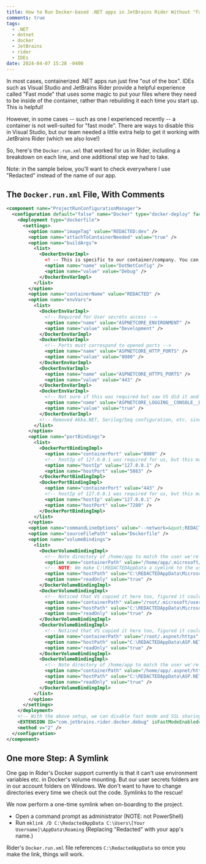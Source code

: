```yaml
---
title: How to Run Docker-based .NET apps in JetBrains Rider Without "Fast Mode"
comments: true
tags:
  - .NET
  - dotnet
  - docker
  - JetBrains
  - rider
  - IDEs
date: 2024-04-07 15:28 -0400
---
```

In most cases, containerized .NET apps run just fine "out of the box". IDEs such as Visual Studio and JetBrains Rider provide a helpful experience called "Fast mode" that uses some magic to put your files where they need to be inside of the container, rather than rebuilding it each time you start up. This is helpful!

However, in some cases -- such as one I experienced recently -- a container is not well-suited for "fast mode". There are ways to disable this in Visual Studio, but our team needed a little extra help to get it working with JetBrains Rider (which we also love!)

So, here's the `Docker.run.xml` that worked for us in Rider, including a breakdown on each line, and one additional step we had to take.

Note: in the sample below, you'll want to check everywhere I use "Redacted" instead of the name of our app.

## The `Docker.run.xml` File, With Comments

```xml
<component name="ProjectRunConfigurationManager">
  <configuration default="false" name="Docker" type="docker-deploy" factoryName="dockerfile" server-name="Docker">
    <deployment type="dockerfile">
      <settings>
        <option name="imageTag" value="REDACTED:dev" />
        <option name="attachToContainerNeeded" value="true" />
        <option name="buildArgs">
          <list>
            <DockerEnvVarImpl>
              <! -- This is specific to our container/company. You can disregard it. -->
              <option name="name" value="DotNetConfig" />
              <option name="value" value="Debug" />
            </DockerEnvVarImpl>
          </list>
        </option>
        <option name="containerName" value="REDACTED" />
        <option name="envVars">
          <list>
            <DockerEnvVarImpl>
              <!-- Required for User secrets access -->
              <option name="name" value="ASPNETCORE_ENVIRONMENT" />
              <option name="value" value="Development" />
            </DockerEnvVarImpl>
            <DockerEnvVarImpl>
              <!-- Ports must correspond to opened ports -->
              <option name="name" value="ASPNETCORE_HTTP_PORTS" />
              <option name="value" value="8080" />
            </DockerEnvVarImpl>
            <DockerEnvVarImpl>
              <option name="name" value="ASPNETCORE_HTTPS_PORTS" />
              <option name="value" value="443" />
            </DockerEnvVarImpl>
            <DockerEnvVarImpl>
              <!-- Not sure if this was required but saw VS did it and figured it couldn't hurt -->
              <option name="name" value="ASPNETCORE_LOGGING__CONSOLE__DISABLECOLORS" />
              <option name="value" value="true" />
            </DockerEnvVarImpl>
            <!-- Removed Akka.NET, Serilog/Seq configuration, etc. since it was specific to our project -->
          </list>
        </option>
        <option name="portBindings">
          <list>
            <DockerPortBindingImpl>
              <option name="containerPort" value="8080" />
              <!-- hostIp of 127.0.0.1 was required for us, but this may have to do with how we're using Akka .NET -->
              <option name="hostIp" value="127.0.0.1" />
              <option name="hostPort" value="5083" />
            </DockerPortBindingImpl>
            <DockerPortBindingImpl>
              <option name="containerPort" value="443" />
              <!-- hostIp of 127.0.0.1 was required for us, but this may have to do with how we're using Akka .NET -->
              <option name="hostIp" value="127.0.0.1" />
              <option name="hostPort" value="7280" />
            </DockerPortBindingImpl>
          </list>
        </option>
        <option name="commandLineOptions" value="--network=&quot;REDACTED&quot;" />
        <option name="sourceFilePath" value="Dockerfile" />
        <option name="volumeBindings">
          <list>
            <DockerVolumeBindingImpl>
              <!-- Note directory of /home/app to match the user we're running as -->            
              <option name="containerPath" value="/home/app/.microsoft/usersecrets" />
              <!-- NOTE: We make C:\REDACTEDAppData a symlink to the user-specific appdata folder. Our devs run a onetime command of, for example, "mklink /D C:\REDACTEDAppData C:\Users\SeanK\AppData\Roaming" from an admin command prompt -->
              <option name="hostPath" value="C:\REDACTEDAppData\Microsoft\UserSecrets" />
              <option name="readOnly" value="true" />
            </DockerVolumeBindingImpl>
            <DockerVolumeBindingImpl>
              <!-- Noticed that VS copied it here too, figured it couldn't hurt. -->            
              <option name="containerPath" value="/root/.microsoft/usersecrets" />
              <option name="hostPath" value="C:\REDACTEDAppData\Microsoft\UserSecrets" />
              <option name="readOnly" value="true" />
            </DockerVolumeBindingImpl>
            <DockerVolumeBindingImpl>
              <!-- Noticed that VS copied it here too, figured it couldn't hurt. -->            
              <option name="containerPath" value="/root/.aspnet/https" />
              <option name="hostPath" value="C:\REDACTEDAppData\ASP.NET\Https" />
              <option name="readOnly" value="true" />
            </DockerVolumeBindingImpl>
            <DockerVolumeBindingImpl>
              <!-- Note directory of /home/app to match the user we're running as -->            
              <option name="containerPath" value="/home/app/.aspnet/https" />
              <option name="hostPath" value="C:\REDACTEDAppData\ASP.NET\Https" />
              <option name="readOnly" value="true" />
            </DockerVolumeBindingImpl>
          </list>
        </option>
      </settings>
    </deployment>
    <!-- With the above setup, we can disable fast mode and SSL sharing -->            
    <EXTENSION ID="com.jetbrains.rider.docker.debug" isFastModeEnabled="false" isSslEnabled="false" />
    <method v="2" />
  </configuration>
</component>
```

## One more Step: A Symlink

One gap in Rider's Docker support currently is that it can't use environment variables etc. in Docker's volume mounting. But our user secrets folders are in our account folders on Windows. We don't want to have to change directories every time we check out the code. Symlinks to the rescue!

We now perform a one-time symlink when on-boarding to the project.

* Open a command prompt as administrator (NOTE: not PowerShell)
* Run `mklink /D C:\RedactedAppData C:\Users\[Your Username]\AppData\Roaming` (Replacing "Redacted" with your app's name.)


Rider's `Docker.run.xml` file references `C:\RedactedAppData` so once you make the link, things will work.

